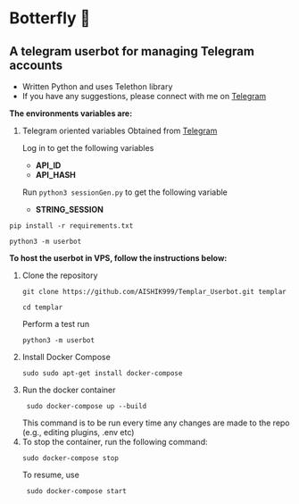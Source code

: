 # Botterfly 🦋
## A telegram userbot for managing Telegram accounts

* Written Python and uses Telethon library
* If you have any suggestions, please connect with me on [Telegram](https://t.me/AISHIK999)

**The environments variables are:**
1. Telegram oriented variables
   Obtained from [Telegram](https://my.telegram.org/apps)

   Log in to get the following variables
    * **API_ID**
    * **API_HASH**
   
   Run `python3 sessionGen.py` to get the following variable

    * **STRING_SESSION**
```
pip install -r requirements.txt
```

```
python3 -m userbot
```

**To host the userbot in VPS, follow the instructions below:**
1. Clone the repository
    ```
    git clone https://github.com/AISHIK999/Templar_Userbot.git templar
   ```
   ```
   cd templar
   ```
   Perform a test run
   ```
   python3 -m userbot
   ```
2. Install Docker Compose
    ```
    sudo sudo apt-get install docker-compose
    ```
3. Run the docker container
   ```
    sudo docker-compose up --build
   ```
   This command is to be run every time any changes are made to the repo (e.g., editing plugins, .env etc)
4. To stop the container, run the following command:
   ```
   sudo docker-compose stop
   ```
   To resume, use 
   ```
    sudo docker-compose start
   ``` 